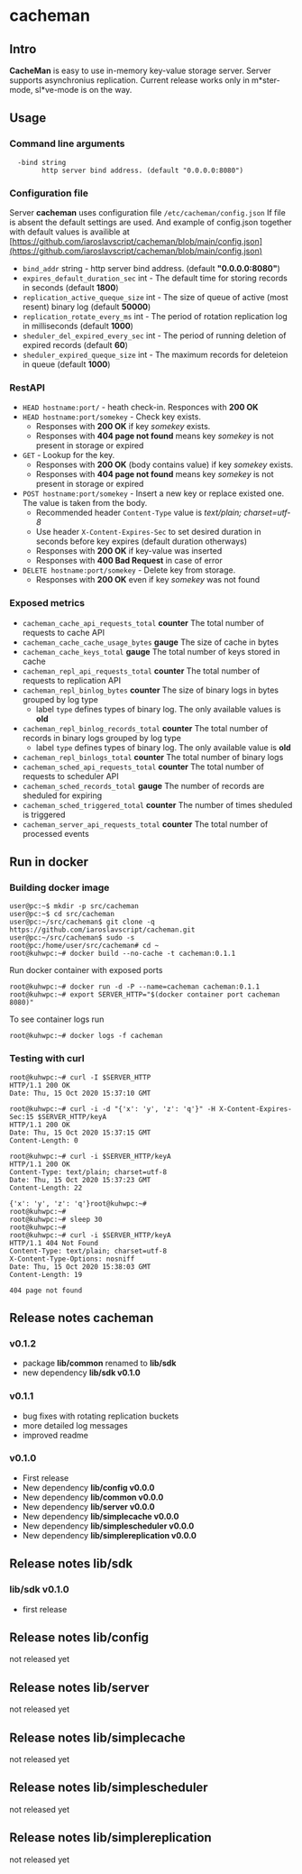 # cacheman

## Intro

**CacheMan** is easy to use in-memory key-value storage server.
Server supports asynchronius replication. Current release works only in m\*ster-mode,
sl\*ve-mode is on the way.

## Usage

### Command line arguments

```                                                               
  -bind string
        http server bind address. (default "0.0.0.0:8080")
```

### Configuration file

Server **cacheman** uses configuration file `/etc/cacheman/config.json`
If file is absent the default settings are used.
And example of config.json together with default values is availible at 
[https://github.com/iaroslavscript/cacheman/blob/main/config.json](https://github.com/iaroslavscript/cacheman/blob/main/config.json)

* `bind_addr` string - http server bind address. (default **"0.0.0.0:8080"**)
* `expires_default_duration_sec` int - The default time for storing records in seconds (default **1800**)
* `replication_active_queque_size` int - The size of queue of active (most resent) binary log (default **50000**)
* `replication_rotate_every_ms` int - The period of rotation replication log in milliseconds (default **1000**)
* `sheduler_del_expired_every_sec` int - The period of running deletion of expired records (default **60**)
* `sheduler_expired_queque_size` int - The maximum records for deleteion in queue (default **1000**)

### RestAPI

* `HEAD hostname:port/` - heath check-in. Responces with **200 OK**
* `HEAD hostname:port/somekey` - Check key exists.
  * Responses with **200 OK** if key *somekey* exists.
  * Responses with **404 page not found** means key *somekey* is not present in storage or expired 
* `GET` - Lookup for the key.
  * Responses with **200 OK** (body contains value) if key *somekey* exists.
  * Responses with **404 page not found** means key *somekey* is not present in storage or expired
* `POST hostname:port/somekey` - Insert a new key or replace existed one. The value is taken from the body.
  * Recommended header `Content-Type` value is *text/plain; charset=utf-8*
  * Use header `X-Content-Expires-Sec` to set desired duration in seconds before key expires (default duration otherways)
  * Responses with **200 OK** if key-value was inserted
  * Responses with **400 Bad Request** in case of error
* `DELETE hostname:port/somekey` - Delete key from storage.
  * Responses with **200 OK** even if key *somekey* was not found

### Exposed metrics

* `cacheman_cache_api_requests_total` **counter** The total number of requests to cache API
* `cacheman_cache_cache_usage_bytes` **gauge** The size of cache in bytes
* `cacheman_cache_keys_total` **gauge** The total number of keys stored in cache
* `cacheman_repl_api_requests_total` **counter** The total number of requests to replication API
* `cacheman_repl_binlog_bytes` **counter** The size of binary logs in bytes grouped by log type
  * label `type` defines types of binary log. The only available values is **old**
* `cacheman_repl_binlog_records_total` **counter** The total number of records in binary logs grouped by log type
  * label `type` defines types of binary log. The only available value is **old**
* `cacheman_repl_binlogs_total` **counter** The total number of binary logs
* `cacheman_sched_api_requests_total` **counter** The total number of requests to scheduler API
* `cacheman_sched_records_total` **gauge** The number of records are sheduled for expiring
* `cacheman_sched_triggered_total` **counter** The number of times sheduled is triggered
* `cacheman_server_api_requests_total` **counter** The total number of processed events

## Run in docker

### Building docker image

```
user@pc:~$ mkdir -p src/cacheman
user@pc:~$ cd src/cacheman
user@pc:~/src/cacheman$ git clone -q https://github.com/iaroslavscript/cacheman.git  
user@pc:~/src/cacheman$ sudo -s
root@pc:/home/user/src/cacheman# cd ~ 
root@kuhwpc:~# docker build --no-cache -t cacheman:0.1.1
```

Run docker container with exposed ports
```
root@kuhwpc:~# docker run -d -P --name=cacheman cacheman:0.1.1
root@kuhwpc:~# export SERVER_HTTP="$(docker container port cacheman 8080)"
```

To see container logs run
```
root@kuhwpc:~# docker logs -f cacheman
```

### Testing with curl
```
root@kuhwpc:~# curl -I $SERVER_HTTP
HTTP/1.1 200 OK
Date: Thu, 15 Oct 2020 15:37:10 GMT

root@kuhwpc:~# curl -i -d "{'x': 'y', 'z': 'q'}" -H X-Content-Expires-Sec:15 $SERVER_HTTP/keyA
HTTP/1.1 200 OK
Date: Thu, 15 Oct 2020 15:37:15 GMT
Content-Length: 0

root@kuhwpc:~# curl -i $SERVER_HTTP/keyA
HTTP/1.1 200 OK
Content-Type: text/plain; charset=utf-8
Date: Thu, 15 Oct 2020 15:37:23 GMT
Content-Length: 22

{'x': 'y', 'z': 'q'}root@kuhwpc:~# 
root@kuhwpc:~# 
root@kuhwpc:~# sleep 30
root@kuhwpc:~# 
root@kuhwpc:~# curl -i $SERVER_HTTP/keyA
HTTP/1.1 404 Not Found
Content-Type: text/plain; charset=utf-8
X-Content-Type-Options: nosniff
Date: Thu, 15 Oct 2020 15:38:03 GMT
Content-Length: 19

404 page not found
```

## Release notes cacheman

### v0.1.2
* package **lib/common** renamed to **lib/sdk**
* new dependency **lib/sdk v0.1.0**

### v0.1.1
* bug fixes with rotating replication buckets
* more detailed log messages
* improved readme

### v0.1.0
* First release
* New dependency **lib/config v0.0.0**
* New dependency **lib/common v0.0.0**
* New dependency **lib/server v0.0.0**
* New dependency **lib/simplecache v0.0.0**
* New dependency **lib/simplescheduler v0.0.0**
* New dependency **lib/simplereplication v0.0.0**

## Release notes lib/sdk

### lib/sdk v0.1.0
* first release

## Release notes lib/config
not released yet

## Release notes lib/server
not released yet

## Release notes lib/simplecache
not released yet

## Release notes lib/simplescheduler
not released yet

## Release notes lib/simplereplication
not released yet

